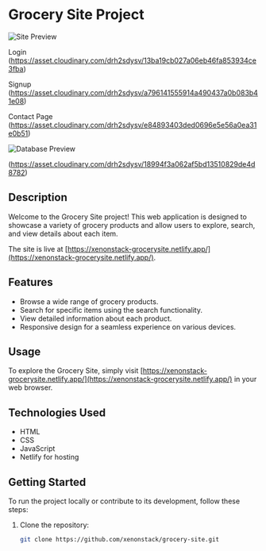 # Grocery Site Project

![Site Preview](https://asset.cloudinary.com/drh2sdysv/e95950263a1c1b561fd66c62ebd5161c)

Login
(https://asset.cloudinary.com/drh2sdysv/13ba19cb027a06eb46fa853934ce3fba)

Signup
(https://asset.cloudinary.com/drh2sdysv/a796141555914a490437a0b083b41e08)

Contact Page 
(https://asset.cloudinary.com/drh2sdysv/e84893403ded0696e5e56a0ea31e0b51)

![Database Preview](https://asset.cloudinary.com/drh2sdysv/acd5c76e5dacdfc65a6b32581254b877)

(https://asset.cloudinary.com/drh2sdysv/18994f3a062af5bd13510829de4d8782)

## Description

Welcome to the Grocery Site project! This web application is designed to showcase a variety of grocery products and allow users to explore, search, and view details about each item.

The site is live at [https://xenonstack-grocerysite.netlify.app/](https://xenonstack-grocerysite.netlify.app/).

## Features

- Browse a wide range of grocery products.
- Search for specific items using the search functionality.
- View detailed information about each product.
- Responsive design for a seamless experience on various devices.

## Usage

To explore the Grocery Site, simply visit [https://xenonstack-grocerysite.netlify.app/](https://xenonstack-grocerysite.netlify.app/) in your web browser.

## Technologies Used

- HTML
- CSS
- JavaScript
- Netlify for hosting

## Getting Started

To run the project locally or contribute to its development, follow these steps:

1. Clone the repository:

   ```bash
   git clone https://github.com/xenonstack/grocery-site.git
